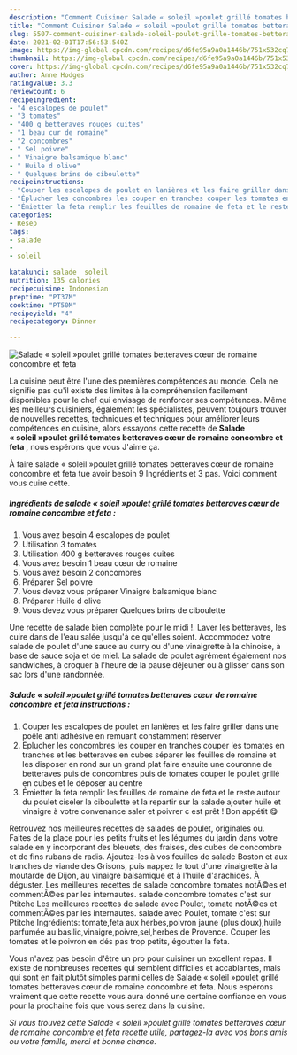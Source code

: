 ```yaml
---
description: "Comment Cuisiner Salade « soleil »poulet grillé tomates betteraves cœur de romaine concombre et feta"
title: "Comment Cuisiner Salade « soleil »poulet grillé tomates betteraves cœur de romaine concombre et feta"
slug: 5507-comment-cuisiner-salade-soleil-poulet-grille-tomates-betteraves-cour-de-romaine-concombre-et-feta
date: 2021-02-01T17:56:53.540Z
image: https://img-global.cpcdn.com/recipes/d6fe95a9a0a1446b/751x532cq70/salade-soleil-poulet-grille-tomates-betteraves-coeur-de-romaine-concombre-et-feta-photo-principale-de-la-recette.jpg
thumbnail: https://img-global.cpcdn.com/recipes/d6fe95a9a0a1446b/751x532cq70/salade-soleil-poulet-grille-tomates-betteraves-coeur-de-romaine-concombre-et-feta-photo-principale-de-la-recette.jpg
cover: https://img-global.cpcdn.com/recipes/d6fe95a9a0a1446b/751x532cq70/salade-soleil-poulet-grille-tomates-betteraves-coeur-de-romaine-concombre-et-feta-photo-principale-de-la-recette.jpg
author: Anne Hodges
ratingvalue: 3.3
reviewcount: 6
recipeingredient:
- "4 escalopes de poulet"
- "3 tomates"
- "400 g betteraves rouges cuites"
- "1 beau cur de romaine"
- "2 concombres"
- " Sel poivre"
- " Vinaigre balsamique blanc"
- " Huile d olive"
- " Quelques brins de ciboulette"
recipeinstructions:
- "Couper les escalopes de poulet en lanières et les faire griller dans une poêle anti adhésive en remuant constamment réserver"
- "Éplucher les concombres les couper en tranches couper les tomates en tranches et les betteraves en cubes séparer les feuilles de romaine et les disposer en rond sur un grand plat faire ensuite une couronne de betteraves puis de concombres puis de tomates couper le poulet grillé en cubes et le déposer au centre"
- "Émietter la feta remplir les feuilles de romaine de feta et le reste autour du poulet ciseler la ciboulette et la repartir sur la salade ajouter huile et vinaigre à votre convenance saler et poivrer c est prêt ! Bon appétit 😋"
categories:
- Resep
tags:
- salade
- 
- soleil

katakunci: salade  soleil 
nutrition: 135 calories
recipecuisine: Indonesian
preptime: "PT37M"
cooktime: "PT50M"
recipeyield: "4"
recipecategory: Dinner

---
```



![Salade « soleil »poulet grillé tomates betteraves cœur de romaine concombre et feta](https://img-global.cpcdn.com/recipes/d6fe95a9a0a1446b/751x532cq70/salade-soleil-poulet-grille-tomates-betteraves-coeur-de-romaine-concombre-et-feta-photo-principale-de-la-recette.jpg)

La cuisine peut être l'une des premières compétences au monde. Cela ne signifie pas qu'il existe des limites à la compréhension facilement disponibles pour le chef qui envisage de renforcer ses compétences. Même les meilleurs cuisiniers, également les spécialistes, peuvent toujours trouver de nouvelles recettes, techniques et techniques pour améliorer leurs compétences en cuisine, alors essayons cette recette de <strong> Salade « soleil »poulet grillé tomates betteraves cœur de romaine concombre et feta </strong>, nous espérons que vous J'aime ça.

<!--inarticleads1-->

À faire salade « soleil »poulet grillé tomates betteraves cœur de romaine concombre et feta tue avoir besoin 9 Ingrédients et 3 pas. Voici comment vous cuire cette.

##### Ingrédients de salade « soleil »poulet grillé tomates betteraves cœur de romaine concombre et feta :

1. Vous avez besoin 4 escalopes de poulet
1. Utilisation 3 tomates
1. Utilisation 400 g betteraves rouges cuites
1. Vous avez besoin 1 beau cœur de romaine
1. Vous avez besoin 2 concombres
1. Préparer  Sel poivre
1. Vous devez vous préparer  Vinaigre balsamique blanc
1. Préparer  Huile d olive
1. Vous devez vous préparer  Quelques brins de ciboulette


Une recette de salade bien complète pour le midi !. Laver les betteraves, les cuire dans de l&#39;eau salée jusqu&#39;à ce qu&#39;elles soient. Accommodez votre salade de poulet d&#39;une sauce au curry ou d&#39;une vinaigrette à la chinoise, à base de sauce soja et de miel. La salade de poulet agrément également nos sandwiches, à croquer à l&#39;heure de la pause déjeuner ou à glisser dans son sac lors d&#39;une randonnée. 

<!--inarticleads2-->

##### Salade « soleil »poulet grillé tomates betteraves cœur de romaine concombre et feta instructions :

1. Couper les escalopes de poulet en lanières et les faire griller dans une poêle anti adhésive en remuant constamment réserver
1. Éplucher les concombres les couper en tranches couper les tomates en tranches et les betteraves en cubes séparer les feuilles de romaine et les disposer en rond sur un grand plat faire ensuite une couronne de betteraves puis de concombres puis de tomates couper le poulet grillé en cubes et le déposer au centre
1. Émietter la feta remplir les feuilles de romaine de feta et le reste autour du poulet ciseler la ciboulette et la repartir sur la salade ajouter huile et vinaigre à votre convenance saler et poivrer c est prêt ! Bon appétit 😋


Retrouvez nos meilleures recettes de salades de poulet, originales ou. Faites de la place pour les petits fruits et les légumes du jardin dans votre salade en y incorporant des bleuets, des fraises, des cubes de concombre et de fins rubans de radis. Ajoutez-les à vos feuilles de salade Boston et aux tranches de viande des Grisons, puis nappez le tout d&#39;une vinaigrette à la moutarde de Dijon, au vinaigre balsamique et à l&#39;huile d&#39;arachides. À déguster. Les meilleures recettes de salade concombre tomates notÃ©es et commentÃ©es par les internautes. salade concombre tomates c&#39;est sur Ptitche Les meilleures recettes de salade avec Poulet, tomate notÃ©es et commentÃ©es par les internautes. salade avec Poulet, tomate c&#39;est sur Ptitche Ingrédients: tomate,feta aux herbes,poivron jaune (plus doux),huile parfumée au basilic,vinaigre,poivre,sel,herbes de Provence. Couper les tomates et le poivron en dés pas trop petits, égoutter la feta. 

<!--inarticleads1-->

<p>
Vous n'avez pas besoin d'être un pro pour cuisiner un excellent repas. Il existe de nombreuses recettes qui semblent difficiles et accablantes, mais qui sont en fait plutôt simples parmi celles de Salade « soleil »poulet grillé tomates betteraves cœur de romaine concombre et feta. Nous espérons vraiment que cette recette vous aura donné une certaine confiance en vous pour la prochaine fois que vous serez dans la cuisine.
</p>

<p>
<i>Si vous trouvez cette Salade « soleil »poulet grillé tomates betteraves cœur de romaine concombre et feta recette utile, partagez-la avec vos bons amis ou votre famille, merci et bonne chance.</i>
</p>
